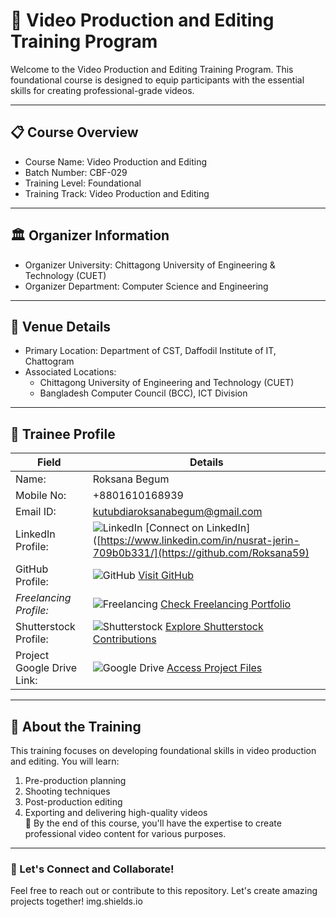 # 🎥 Video Production and Editing Training Program  

Welcome to the Video Production and Editing Training Program. This foundational course is designed to equip participants with the essential skills for creating professional-grade videos.  

---

## 📋 Course Overview  
- Course Name: Video Production and Editing  
- Batch Number: CBF-029  
- Training Level: Foundational  
- Training Track: Video Production and Editing  

---

## 🏛 Organizer Information  
- Organizer University: Chittagong University of Engineering & Technology (CUET)  
- Organizer Department: Computer Science and Engineering  

---

## 📍 Venue Details  
- Primary Location: Department of CST, Daffodil Institute of IT, Chattogram  
- Associated Locations:  
  - Chittagong University of Engineering and Technology (CUET)  
  - Bangladesh Computer Council (BCC), ICT Division  

---

## 👤 Trainee Profile  

| Field                   | Details                                                                 |
|-------------------------|-------------------------------------------------------------------------|
| Name:               | Roksana Begum                                                         |
| Mobile No:          | +8801610168939                                                            |
| Email ID:           | kutubdiaroksanabegum@gmail.com                                                 |
| LinkedIn Profile:   | ![LinkedIn](https://img.shields.io/badge/LinkedIn-Connect-blue?logo=linkedin) [Connect on LinkedIn]([https://www.linkedin.com/in/nusrat-jerin-709b0b331/](https://github.com/Roksana59) |
| GitHub Profile:     | ![GitHub](https://img.shields.io/badge/GitHub-Follow-black?logo=github) [Visit GitHub]([https://github.com/Roksana59) |
| *Freelancing Profile:*| ![Freelancing](https://img.shields.io/badge/Freelancing-Portfolio-green) [Check Freelancing Portfolio](https://www.freelancer.com/u/kutubdiahasan) |
| Shutterstock Profile:| ![Shutterstock](https://img.shields.io/badge/Shutterstock-Contribute-red) [Explore Shutterstock Contributions](https://www.shutterstock.com/g/Roksana+monne) |
| Project Google Drive Link: | ![Google Drive](https://img.shields.io/badge/Google%20Drive-Projects-yellowgreen?logo=google-drive) [Access Project Files]([https://drive.google.com/drive/folders/1VkbVKAA-fHpcItCDDNLf-CY3muWx2Sk2?) |

---

## 🚀 About the Training  
This training focuses on developing foundational skills in video production and editing. You will learn:  
1. Pre-production planning  
2. Shooting techniques  
3. Post-production editing  
4. Exporting and delivering high-quality videos  
🎯 By the end of this course, you'll have the expertise to create professional video content for various purposes.  
 
---

### 🎉 Let's Connect and Collaborate!  
Feel free to reach out or contribute to this repository. Let's create amazing projects together!
img.shields.io
